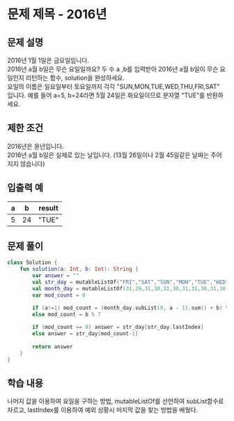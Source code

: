 # 문제 제목 - 2016년
## 문제 설명
2016년 1월 1일은 금요일입니다.  
2016년 a월 b일은 무슨 요일일까요? 두 수 a ,b를 입력받아 2016년 a월 b일이 무슨 요일인지 리턴하는 함수, solution을 완성하세요.  
요일의 이름은 일요일부터 토요일까지 각각 "SUN,MON,TUE,WED,THU,FRI,SAT" 입니다. 예를 들어 a=5, b=24라면 5월 24일은 화요일이므로 문자열 "TUE"를 반환하세요.

## 제한 조건
2016년은 윤년입니다.  
2016년 a월 b일은 실제로 있는 날입니다. (13월 26일이나 2월 45일같은 날짜는 주어지지 않습니다)
## 입출력 예
a |	b	| result
---|---|---|
5	| 24	| "TUE"
## 문제 풀이
``` kotlin
class Solution {
    fun solution(a: Int, b: Int): String {
        var answer = ""
        val str_day = mutableListOf("FRI","SAT","SUN","MON","TUE","WED","THU")
        val month_day = mutableListOf(31,29,31,30,31,30,31,31,30,31,30,31)
        var mod_count = 0

        if (a!=1) mod_count = (month_day.subList(0, a - 1).sum() + b) % 7
        else mod_count = b % 7
        
        if (mod_count == 0) answer = str_day[str_day.lastIndex]
        else answer = str_day[mod_count-1]
        
        return answer
    }
}
```
## 학습 내용
나머지 값을 이용하여 요일을 구하는 방법, mutableListOf를 선언하여 subList함수로 자르고, lastIndex를 이용하여 예외 상황시 마지막 값을 찾는 방법을 배웠다.  
